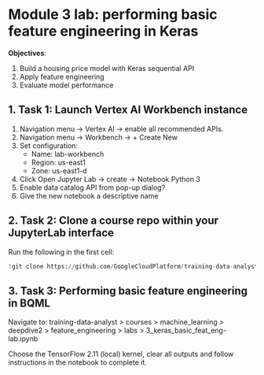 # Module 3 lab: performing basic feature engineering in Keras

**Objectives**:

1. Build a housing price model with Keras sequential API
2. Apply feature engineering
3. Evaluate model performance

## 1. Task 1: Launch Vertex AI Workbench instance

1. Navigation menu -> Vertex AI -> enable all recommended APIs.
2. Navigation menu -> Workbench -> + Create New
3. Set configuration:
    - Name: lab-workbench
    - Region: us-east1
    - Zone: us-east1-d
4. Click Open Jupyter Lab -> create -> Notebook Python 3
6. Enable data catalog API from pop-up dialog?
5. Give the new notebook a descriptive name


## 2. Task 2: Clone a course repo within your JupyterLab interface

Run the following in the first cell:

```python
!git clone https://github.com/GoogleCloudPlatform/training-data-analyst
```

## 3. Task 3: Performing basic feature engineering in BQML

Navigate to: training-data-analyst > courses > machine_learning > deepdive2 > feature_engineering > labs > 3_keras_basic_feat_eng-lab.ipynb

Choose the TensorFlow 2.11 (local) kernel, clear all outputs and follow instructions in the notebook to complete it.
